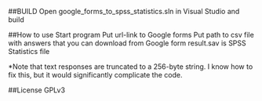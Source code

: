 ##BUILD
Open google_forms_to_spss_statistics.sln in Visual Studio and build

##How to use
Start program
Put url-link to Google forms
Put path to csv file with answers that you can download from Google form
result.sav is SPSS Statistics file

*Note that text responses are truncated to a 256-byte string. I know how to fix this, but it would significantly complicate the code.

##License
GPLv3
